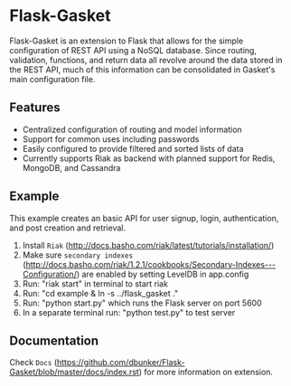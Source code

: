 Flask-Gasket
===========

Flask-Gasket is an extension to Flask that allows for the simple configuration of REST API using a NoSQL database. Since routing, validation, functions, and return data all revolve around the data stored in the REST API, much of this information can be consolidated in Gasket's main configuration file.

Features
--------

- Centralized configuration of routing and model information
- Support for common uses including passwords
- Easily configured to provide filtered and sorted lists of data
- Currently supports Riak as backend with planned support for Redis, MongoDB, and Cassandra

Example
-------

This example creates an basic API for user signup, login, authentication, and post creation and retrieval.

1) Install `Riak` (http://docs.basho.com/riak/latest/tutorials/installation/)
2) Make sure `secondary indexes` (http://docs.basho.com/riak/1.2.1/cookbooks/Secondary-Indexes---Configuration/) are enabled by setting LevelDB in app.config
3) Run: "riak start" in terminal to start riak
4) Run: "cd example & ln -s ../flask_gasket ."
5) Run: "python start.py" which runs the Flask server on port 5600
6) In a separate terminal run: "python test.py" to test server

Documentation
-------------

Check `Docs` (https://github.com/dbunker/Flask-Gasket/blob/master/docs/index.rst) for more information on extension.
